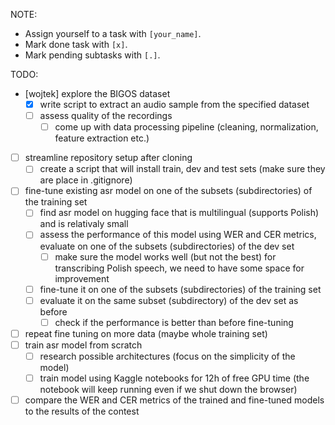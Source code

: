 NOTE:

- Assign yourself to a task with `[your_name]`.
- Mark done task with `[x]`.
- Mark pending subtasks with `[.]`.

TODO:

- [wojtek] explore the BIGOS dataset
  - [x] write script to extract an audio sample from the specified dataset
  - [ ] assess quality of the recordings
    - [ ] come up with data processing pipeline (cleaning, normalization, feature extraction etc.)
- [ ] streamline repository setup after cloning
  - [ ] create a script that will install train, dev and test sets (make sure they are place in .gitignore)
- [ ] fine-tune existing asr model on one of the subsets (subdirectories) of the training set
  - [ ] find asr model on hugging face that is multilingual (supports Polish) and is relativaly small
  - [ ] assess the performance of this model using WER and CER metrics, evaluate on one of the subsets (subdirectories) of the dev set
    - [ ] make sure the model works well (but not the best) for transcribing Polish speech, we need to have some space for improvement
  - [ ] fine-tune it on one of the subsets (subdirectories) of the training set
  - [ ] evaluate it on the same subset (subdirectory) of the dev set as before
    - [ ] check if the performance is better than before fine-tuning
- [ ] repeat fine tuning on more data (maybe whole training set)
- [ ] train asr model from scratch
  - [ ] research possible architectures (focus on the simplicity of the model)
  - [ ] train model using Kaggle notebooks for 12h of free GPU time (the notebook will keep running even if we shut down the browser)
- [ ] compare the WER and CER metrics of the trained and fine-tuned models to the results of the contest
